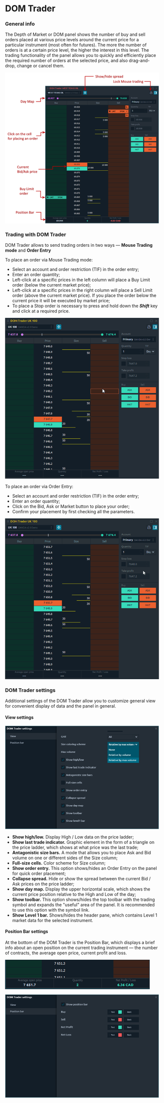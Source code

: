 # DOM Trader

### General info

The Depth of Market or DOM panel shows the number of buy and sell orders placed at various price levels around the current price for a particular instrument \(most often for futures\). The more the number of orders is at a certain price level, the higher the interest in this level. The trading functionality of the panel allows you to quickly and efficiently place the required number of orders at the selected price, and also drag-and-drop, change or cancel them.

![General view of DOM Trader panel](../.gitbook/assets/dom-trader-general-view.png)

### Trading with DOM Trader

DOM Trader allows to send trading orders in two ways  — **Mouse Trading mode** and **Order Entry**

To place an order via Mouse Trading mode:

* Select an account and order restriction \(TIF\) in the order entry;
* Enter an order quantity;
* Left-click at a specific prices in the left column will place a Buy Limit order \(below the current market price\);
* Left-click at a specific prices in the right column will place a Sell Limit order \(above the current market price\). If you place the order below the current price it will be executed by market price;
* To place a Stop order is necessary to press and hold down the _**Shift**_ key and click at a required price.

![Mouse trading mode in DOM Trading](../.gitbook/assets/dom-mouse-trading.gif)

To place an order via Order Entry:

* Select an account and order restriction \(TIF\) in the order entry;
* Enter an order quantity;
* Click on the Bid, Ask or Market button to place your order;
* Confirm your placement by first checking all the parameters.

![Creating a new position via Order entry mode in DOM Trading](../.gitbook/assets/dom-order-entry.gif)

### DOM Trader settings

Additional settings of the DOM Trader allow you to customize general view for convenient display of data and the panel in general.

#### View settings

![General settings of DOM Trader](../.gitbook/assets/dom-settings.png)

* **Show high/low.** Display High / Low data on the price ladder;
* **Show last trade indicator.** Graphic element in the form of a triangle on the price ladder, which shows at what price was the last trade;
* **Antagonistic size bars.** A mode that allows you to place Ask and Bid volume on one or different sides of the Size column;
* **Full-size cells.** Color scheme for Size column;
* **Show order entry.** This option shows/hides an Order Entry on the panel for quick order placement;
* **Collapse spread.** Hide or show the spread between the current Bid / Ask prices on the price ladder;
* **Show day map.** Display the upper horizontal scale, which shows the current price position relative to the High and Low of the day;
* **Show toolbar.**  This option shows/hides the top toolbar with the trading symbol and expands the "useful" area of the panel. It is recommended to use this option with the symbol link.
* **Show Level 1 bar.** Shows/hides the header pane, which contains Level 1 market data for the selected instrument.

#### Position Bar settings

At the bottom of the DOM Trader is the Position Bar, which displays a brief info about an open position on the current trading instrument  — the number of contracts, the average open price, current profit and loss.

![Position Bar in DOM trading](../.gitbook/assets/dom-position-bar1.png)

![Settings of position bar in DOM Trader panel](../.gitbook/assets/dom-position-bar.png)



